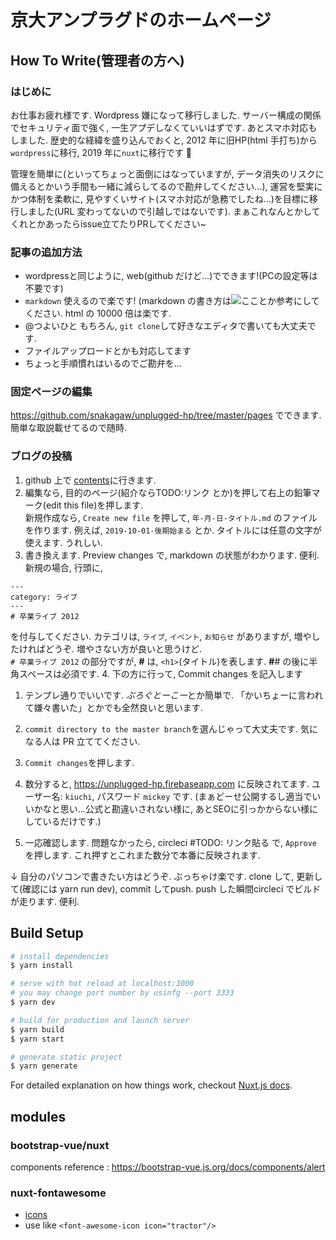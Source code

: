 # 京大アンプラグドのホームページ

## How To Write(管理者の方へ)

### はじめに

お仕事お疲れ様です. Wordpress 嫌になって移行しました. サーバー構成の関係でセキュリティ面で強く, 一生アプデしなくていいはずです. あとスマホ対応もしました. 歴史的な経緯を盛り込んでおくと, 2012 年に旧HP(html 手打ち)から`wordpress`に移行, 2019 年に`nuxt`に移行です 🎉

管理を簡単に(といってちょっと面倒にはなっていますが, データ消失のリスクに備えるとかいう手間も一緒に減らしてるので勘弁してください...), 運営を堅実にかつ体制を柔軟に, 見やすくいサイト(スマホ対応が急務でしたね...)を目標に移行しました(URL 変わってないので引越しではないです). まぁこれなんとかしてくれとかあったらissue立てたりPRしてください~

### 記事の追加方法

- wordpressと同じように, web(github だけど...)でできます!(PCの設定等は不要です)
- `markdown` 使えるので楽です! (markdown の書き方は![ここ](https://qiita.com/tbpgr/items/989c6badefff69377da7)とか参考にしてください. html の 10000 倍は楽です.
- @つよいひと もちろん, `git clone`して好きなエディタで書いても大丈夫です.
- ファイルアップロードとかも対応してます
- ちょっと手順慣れはいるのでご勘弁を...

### 固定ページの編集
https://github.com/snakagaw/unplugged-hp/tree/master/pages
でできます. 簡単な取説載せてるので随時.

### ブログの投稿

1. github 上で [contents](https://github.com/snakagaw/unplugged-hp/tree/master/contents)に行きます.
2. 編集なら, 目的のページ(紹介ならTODO:リンク  とか)を押して右上の鉛筆マーク(edit this file)を押します.<br>新規作成なら, `Create new file` を押して, `年-月-日-タイトル.md` のファイルを作ります. 例えば, `2019-10-01-後期始まる` とか. タイトルには任意の文字が使えます. うれしい. 
3. 書き換えます. Preview changes で, markdown の状態がわかります. 便利. 新規の場合, 行頭に, 
```
---
category: ライブ
---
# 卒業ライブ 2012
```
を付与してください. カテゴリは, `ライブ`, `イベント`, `お知らせ` がありますが, 増やしたければどうぞ. 増やさない方が良いと思うけど. <br>
`# 卒業ライブ 2012` の部分ですが, **#** は, `<h1>`(タイトル)を表します. **#**# の後に半角スペースは必須です. 
4. 下の方に行って, Commit changes を記入します

   1. テンプレ通りでいいです. *ぶろぐとーこー*とか簡単で. 「かいちょーに言われて嫌々書いた」とかでも全然良いと思います.
   2. `commit directory to the master branch`を選んじゃって大丈夫です. 気になる人は PR 立ててください.
   3. `Commit changes`を押します.

5. 数分すると, https://unplugged-hp.firebaseapp.com に反映されてます. ユーザー名: `kiuchi`, パスワード `mickey` です. (まぁどーせ公開するし適当でいいかなと思い...公式と勘違いされない様に, あとSEOに引っかからない様にしているだけです.)
6. 一応確認します. 問題なかったら, circleci #TODO: リンク貼る で, `Approve`を押します. これ押すとこれまた数分で本番に反映されます.

↓ 自分のパソコンで書きたい方はどうぞ. ぶっちゃけ楽です. clone して, 更新して(確認には yarn run dev), commit してpush. push した瞬間circleci でビルドが走ります. 便利. 

## Build Setup

```bash
# install dependencies
$ yarn install

# serve with hot reload at localhost:3000
# you may change port number by usinfg --port 3333
$ yarn dev

# build for production and launch server
$ yarn build
$ yarn start

# generate static project
$ yarn generate
```

For detailed explanation on how things work, checkout [Nuxt.js docs](https://nuxtjs.org).

## modules

### bootstrap-vue/nuxt

components reference : https://bootstrap-vue.js.org/docs/components/alert

### nuxt-fontawesome

- [icons](https://fontawesome.com/icons?d=gallery&m=free)
- use like `<font-awesome-icon icon="tractor"/>`
